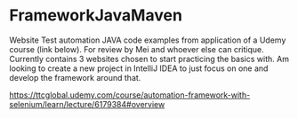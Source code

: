 # FrameworkJavaMaven
Website Test automation JAVA code examples from application of a Udemy course (link below).  For review by Mei and whoever else can critique.
Currently contains 3 websites chosen to start practicing the basics with.  Am looking to create a new project in IntelliJ IDEA to just focus on one and develop the framework around that.

https://ttcglobal.udemy.com/course/automation-framework-with-selenium/learn/lecture/6179384#overview
